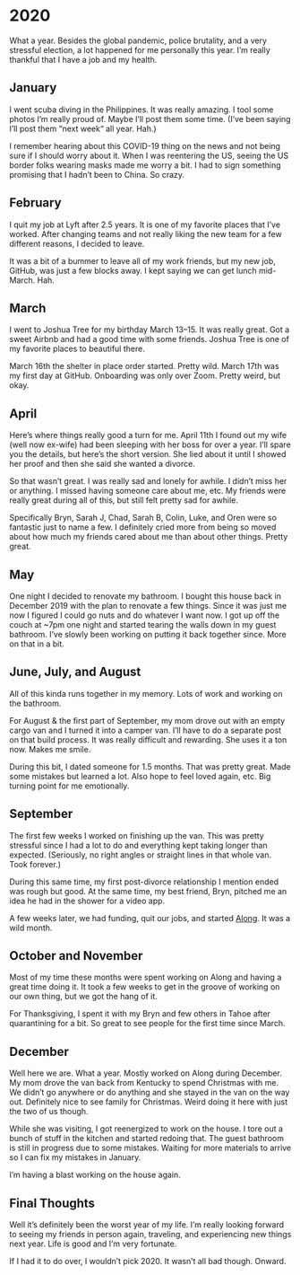 # 2020

What a year. Besides the global pandemic, police brutality, and a very stressful election, a lot happened for me personally this year. I’m really thankful that I have a job and my health.

## January

I went scuba diving in the Philippines. It was really amazing. I tool some photos I’m really proud of. Maybe I’ll post them some time. (I’ve been saying I’ll post them “next week“ all year. Hah.)

I remember hearing about this COVID-19 thing on the news and not being sure if I should worry about it. When I was reentering the US, seeing the US border folks wearing masks made me worry a bit. I had to sign something promising that I hadn’t been to China. So crazy.

## February

I quit my job at Lyft after 2.5 years. It is one of my favorite places that I’ve worked. After changing teams and not really liking the new team for a few different reasons, I decided to leave.

It was a bit of a bummer to leave all of my work friends, but my new job, GitHub, was just a few blocks away. I kept saying we can get lunch mid-March. Hah.

## March

I went to Joshua Tree for my birthday March 13–15. It was really great. Got a sweet Airbnb and had a good time with some friends. Joshua Tree is one of my favorite places to beautiful there.

March 16th the shelter in place order started. Pretty wild. March 17th was my first day at GitHub. Onboarding was only over Zoom. Pretty weird, but okay.

## April

Here’s where things really good a turn for me. April 11th I found out my wife (well now ex-wife) had been sleeping with her boss for over a year. I’ll spare you the details, but here’s the short version. She lied about it until I showed her proof and then she said she wanted a divorce.

So that wasn’t great. I was really sad and lonely for awhile. I didn’t miss her or anything. I missed having someone care about me, etc. My friends were really great during all of this, but still felt pretty sad for awhile.

Specifically Bryn, Sarah J, Chad, Sarah B, Colin, Luke, and Oren were so fantastic just to name a few. I definitely cried more from being so moved about how much my friends cared about me than about other things. Pretty great.

## May

One night I decided to renovate my bathroom. I bought this house back in December 2019 with the plan to renovate a few things. Since it was just me now I figured I could go nuts and do whatever I want now. I got up off the couch at ~7pm one night and started tearing the walls down in my guest bathroom. I’ve slowly been working on putting it back together since. More on that in a bit.

## June, July, and August

All of this kinda runs together in my memory. Lots of work and working on the bathroom.

For August & the first part of September, my mom drove out with an empty cargo van and I turned it into a camper van. I’ll have to do a separate post on that build process. It was really difficult and rewarding. She uses it a ton now. Makes me smile.

During this bit, I dated someone for 1.5 months. That was pretty great. Made some mistakes but learned a lot. Also hope to feel loved again, etc. Big turning point for me emotionally.

## September

The first few weeks I worked on finishing up the van. This was pretty stressful since I had a lot to do and everything kept taking longer than expected. (Seriously, no right angles or straight lines in that whole van. Took forever.)

During this same time, my first post-divorce relationship I mention ended was rough but good. At the same time, my best friend, Bryn, pitched me an idea he had in the shower for a video app.

A few weeks later, we had funding, quit our jobs, and started [Along](https://along.video). It was a wild month.

## October and November

Most of my time these months were spent working on Along and having a great time doing it. It took a few weeks to get in the groove of working on our own thing, but we got the hang of it.

For Thanksgiving, I spent it with my Bryn and few others in Tahoe after quarantining for a bit. So great to see people for the first time since March.

## December

Well here we are. What a year. Mostly worked on Along during December. My mom drove the van back from Kentucky to spend Christmas with me. We didn’t go anywhere or do anything and she stayed in the van on the way out. Definitely nice to see family for Christmas. Weird doing it here with just the two of us though.

While she was visiting, I got reenergized to work on the house. I tore out a bunch of stuff in the kitchen and started redoing that. The guest bathroom is still in progress due to some mistakes. Waiting for more materials to arrive so I can fix my mistakes in January.

I’m having a blast working on the house again.

## Final Thoughts

Well it’s definitely been the worst year of my life. I’m really looking forward to seeing my friends in person again, traveling, and experiencing new things next year. Life is good and I’m very fortunate.

If I had it to do over, I wouldn’t pick 2020. It wasn’t all bad though. Onward.
